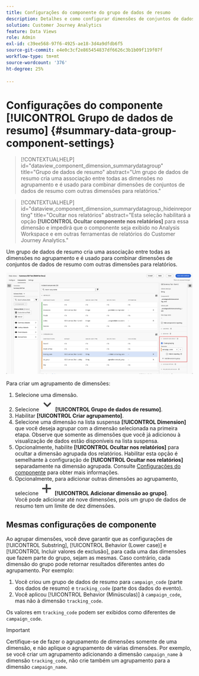 ```yaml
---
title: Configurações do componente do grupo de dados de resumo
description: Detalhes e como configurar dimensões de conjuntos de dados para garantir que você possa relatar corretamente os dados de resumo.
solution: Customer Journey Analytics
feature: Data Views
role: Admin
exl-id: c39ee568-97f6-4925-ae18-3d4a9dfdb6f5
source-git-commit: e4e0c3cf2e865454837df6626c3b1b09f119f07f
workflow-type: tm+mt
source-wordcount: '376'
ht-degree: 25%

---
```


# Configurações do componente [!UICONTROL Grupo de dados de resumo] {#summary-data-group-component-settings}

<!-- markdownlint-disable MD034 -->

>[!CONTEXTUALHELP]
>id="dataview_component_dimension_summarydatagroup"
>title="Grupo de dados de resumo"
>abstract="Um grupo de dados de resumo cria uma associação entre todas as dimensões no agrupamento e é usado para combinar dimensões de conjuntos de dados de resumo com outras dimensões para relatórios."

<!-- markdownlint-enable MD034 -->

<!-- markdownlint-disable MD034 -->

>[!CONTEXTUALHELP]
>id="dataview_component_dimension_summarydatagroup_hideinreporting"
>title="Ocultar nos relatórios"
>abstract="Esta seleção habilitará a opção **[!UICONTROL Ocultar componente nos relatórios]** para essa dimensão e impedirá que o componente seja exibido no Analysis Workspace e em outras ferramentas de relatórios do Customer Journey Analytics."

<!-- markdownlint-enable MD034 -->



Um grupo de dados de resumo cria uma associação entre todas as dimensões no agrupamento e é usado para combinar dimensões de conjuntos de dados de resumo com outras dimensões para relatórios.

![Configurações do componente do grupo de dados de resumo](/help/data-views/assets/summary-data-group.png)

Para criar um agrupamento de dimensões:

1. Selecione uma dimensão.
1. Selecione ![Divisa](/help/assets/icons/ChevronDown.svg) **[!UICONTROL Grupo de dados de resumo]**.
1. Habilitar **[!UICONTROL Criar agrupamento]**.
1. Selecione uma dimensão na lista suspensa **[!UICONTROL Dimension]** que você deseja agrupar com a dimensão selecionada na primeira etapa. Observe que somente as dimensões que você já adicionou à visualização de dados estão disponíveis na lista suspensa.
1. Opcionalmente, habilite **[!UICONTROL Ocultar nos relatórios]** para ocultar a dimensão agrupada dos relatórios. Habilitar esta opção é semelhante à configuração de **[!UICONTROL Ocultar nos relatórios]** separadamente na dimensão agrupada. Consulte [Configurações do componente](overview.md) para obter mais informações.
1. Opcionalmente, para adicionar outras dimensões ao agrupamento, selecione ![Adicionar](/help/assets/icons/Add.svg) **[!UICONTROL Adicionar dimensão ao grupo]**.<br/>Você pode adicionar até nove dimensões, pois um grupo de dados de resumo tem um limite de dez dimensões.

## Mesmas configurações de componente

Ao agrupar dimensões, você deve garantir que as configurações de [!UICONTROL Substring], [!UICONTROL Behavior (Lower case)] e [!UICONTROL Incluir valores de exclusão], para cada uma das dimensões que fazem parte do grupo, sejam as mesmas. Caso contrário, cada dimensão do grupo pode retornar resultados diferentes antes do agrupamento.
Por exemplo:

1. Você criou um grupo de dados de resumo para `campaign_code` (parte dos dados de resumo) e `tracking_code` (parte dos dados do evento).
1. Você aplicou [!UICONTROL Behavior (Minúsculas)] à `campaign_code`, mas não à dimensão `tracking_code`.

Os valores em `tracking_code` podem ser exibidos como diferentes de `campaign_code`.

>[!IMPORTANT]
>
>Certifique-se de fazer o agrupamento de dimensões somente de uma dimensão, e não aplique o agrupamento de várias dimensões. Por exemplo, se você criar um agrupamento adicionando a dimensão `campaign_name` à dimensão `tracking_code`, não crie também um agrupamento para a dimensão `campaign_name`.
>
